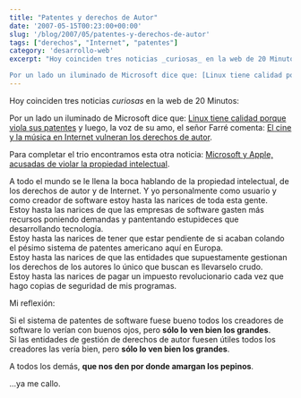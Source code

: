 ```yaml
---
title: "Patentes y derechos de Autor"
date: '2007-05-15T00:23:00+00:00'
slug: '/blog/2007/05/patentes-y-derechos-de-autor'
tags: ["derechos", "Internet", "patentes"]
category: 'desarrollo-web'
excerpt: "Hoy coinciden tres noticias _curiosas_ en la web de 20 Minutos:

Por un lado un iluminado de Microsoft dice que: [Linux tiene calidad porque viola sus patentes](http://www.20minutos.es/noticia/233945/0..."
---
```

Hoy coinciden tres noticias _curiosas_ en la web de 20 Minutos:

Por un lado un iluminado de Microsoft dice que: [Linux tiene calidad porque viola sus patentes](http://www.20minutos.es/noticia/233945/0/microsoft/linux/patentes/) y luego, la voz de su amo, el señor Farré comenta: [El cine y la música en Internet vulneran los derechos de autor](http://www.20minutos.es/noticia/234339/0/sgae/derechos/autor/).

Para completar el trio encontramos esta otra noticia: [Microsoft y Apple, acusadas de violar la propiedad intelectual](http://www.20minutos.es/noticia/233961/0/apple/microsoft/propiedad/).

A todo el mundo se le llena la boca hablando de la propiedad intelectual, de los derechos de autor y de Internet. Y yo personalmente como usuario y como creador de software estoy hasta las narices de toda esta gente.  
Estoy hasta las narices de que las empresas de software gasten más recursos poniendo demandas y pantentando estupideces que desarrollando tecnología.  
Estoy hasta las narices de tener que estar pendiente de si acaban colando el pésimo sistema de patentes americano aquí en Europa.  
Estoy hasta las narices de que las entidades que supuestamente gestionan los derechos de los autores lo único que buscan es llevarselo crudo.  
Estoy hasta las narices de pagar un impuesto revolucionario cada vez que hago copias de seguridad de mis programas.

Mi reflexión:

Si el sistema de patentes de software fuese bueno todos los creadores de software lo verían con buenos ojos, pero **sólo lo ven bien los grandes**.  
Si las entidades de gestión de derechos de autor fuesen útiles todos los creadores las vería bien, pero **sólo lo ven bien los grandes**.

A todos los demás, **que nos den por donde amargan los pepinos**.

...ya me callo.

